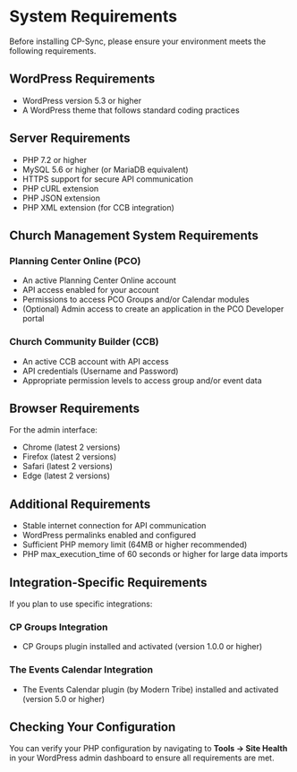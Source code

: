 # System Requirements

Before installing CP-Sync, please ensure your environment meets the following requirements.

## WordPress Requirements

- WordPress version 5.3 or higher
- A WordPress theme that follows standard coding practices

## Server Requirements

- PHP 7.2 or higher
- MySQL 5.6 or higher (or MariaDB equivalent)
- HTTPS support for secure API communication
- PHP cURL extension
- PHP JSON extension
- PHP XML extension (for CCB integration)

## Church Management System Requirements

### Planning Center Online (PCO)

- An active Planning Center Online account
- API access enabled for your account
- Permissions to access PCO Groups and/or Calendar modules
- (Optional) Admin access to create an application in the PCO Developer portal

### Church Community Builder (CCB)

- An active CCB account with API access
- API credentials (Username and Password)
- Appropriate permission levels to access group and/or event data

## Browser Requirements

For the admin interface:
- Chrome (latest 2 versions)
- Firefox (latest 2 versions)
- Safari (latest 2 versions)
- Edge (latest 2 versions)

## Additional Requirements

- Stable internet connection for API communication
- WordPress permalinks enabled and configured
- Sufficient PHP memory limit (64MB or higher recommended)
- PHP max_execution_time of 60 seconds or higher for large data imports

## Integration-Specific Requirements

If you plan to use specific integrations:

### CP Groups Integration
- CP Groups plugin installed and activated (version 1.0.0 or higher)

### The Events Calendar Integration
- The Events Calendar plugin (by Modern Tribe) installed and activated (version 5.0 or higher)

## Checking Your Configuration

You can verify your PHP configuration by navigating to **Tools → Site Health** in your WordPress admin dashboard to ensure all requirements are met.